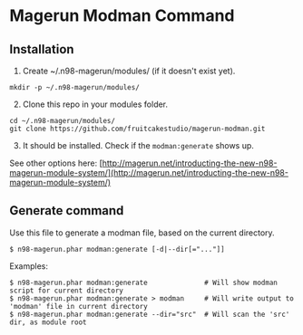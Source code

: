 # Magerun Modman Command

## Installation

1. Create ~/.n98-magerun/modules/ (if it doesn't exist yet).

```shell
mkdir -p ~/.n98-magerun/modules/
```

2. Clone this repo in your modules folder.

```shell
cd ~/.n98-magerun/modules/
git clone https://github.com/fruitcakestudio/magerun-modman.git
```

3. It should be installed. Check if the `modman:generate` shows up.

See other options here: [http://magerun.net/introducting-the-new-n98-magerun-module-system/](http://magerun.net/introducting-the-new-n98-magerun-module-system/)

## Generate command

Use this file to generate a modman file, based on the current directory.

```shell
$ n98-magerun.phar modman:generate [-d|--dir[="..."]]
```

Examples:

```shell
$ n98-magerun.phar modman:generate              # Will show modman script for current directory
$ n98-magerun.phar modman:generate > modman     # Will write output to 'modman' file in current directory
$ n98-magerun.phar modman:generate --dir="src"  # Will scan the 'src' dir, as module root
```
